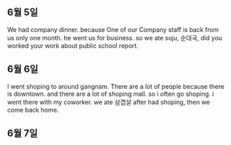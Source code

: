 ##  6월 5일

We had company dinner. because One of our Company staff is back from us only one month. he went us for business. so we ate soju, 순대국,
did you worked your work about public school report.

## 6월 6일
I went shoping to around gangnam. There are a lot of people because there is downtown. and there are a lot of shoping mall. so i often go shoping. i went there with my coworker. we ate 삼겹살 after had shoping, then we come back home.

## 6월 7일
